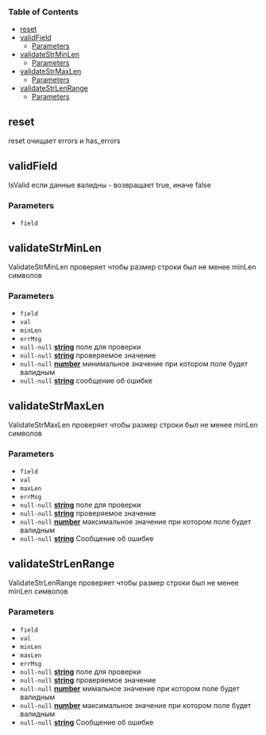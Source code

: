 <!-- Generated by documentation.js. Update this documentation by updating the source code. -->

### Table of Contents

-   [reset][1]
-   [validField][2]
    -   [Parameters][3]
-   [validateStrMinLen][4]
    -   [Parameters][5]
-   [validateStrMaxLen][6]
    -   [Parameters][7]
-   [validateStrLenRange][8]
    -   [Parameters][9]

## reset

reset очищает errors и has_errors

## validField

IsValid если данные валидны - возвращает true, иначе false

### Parameters

-   `field`  

## validateStrMinLen

ValidateStrMinLen проверяет чтобы размер строки был не менее minLen символов

### Parameters

-   `field`  
-   `val`  
-   `minLen`  
-   `errMsg`  
-   `null-null` **[string][10]** поле для проверки
-   `null-null` **[string][10]** проверяемое значение
-   `null-null` **[number][11]** минимальное значение при котором поле будет валидным
-   `null-null` **[string][10]** сообщение об ошибке

## validateStrMaxLen

ValidateStrMaxLen проверяет чтобы размер строки был не менее minLen символов

### Parameters

-   `field`  
-   `val`  
-   `maxLen`  
-   `errMsg`  
-   `null-null` **[string][10]** поле для проверки
-   `null-null` **[string][10]** проверяемое значение
-   `null-null` **[number][11]** максимальное значение при котором поле будет валидным
-   `null-null` **[string][10]** Сообщение об ошибке

## validateStrLenRange

ValidateStrLenRange проверяет чтобы размер строки был не менее minLen символов

### Parameters

-   `field`  
-   `val`  
-   `minLen`  
-   `maxLen`  
-   `errMsg`  
-   `null-null` **[string][10]** поле для проверки
-   `null-null` **[string][10]** проверяемое значение
-   `null-null` **[number][11]** мимальное значение при котором поле будет валидным
-   `null-null` **[number][11]** максимальное значение при котором поле будет валидным
-   `null-null` **[string][10]** Сообщение об ошибке

[1]: #reset

[2]: #validfield

[3]: #parameters

[4]: #validatestrminlen

[5]: #parameters-1

[6]: #validatestrmaxlen

[7]: #parameters-2

[8]: #validatestrlenrange

[9]: #parameters-3

[10]: https://developer.mozilla.org/docs/Web/JavaScript/Reference/Global_Objects/String

[11]: https://developer.mozilla.org/docs/Web/JavaScript/Reference/Global_Objects/Number
